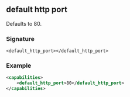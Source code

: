 ## default http port

Defaults to 80.


### Signature

`<default_http_port></default_http_port>`


### Example

```xml
<capabilities>
    <default_http_port>80</default_http_port>
</capabilities>
```
